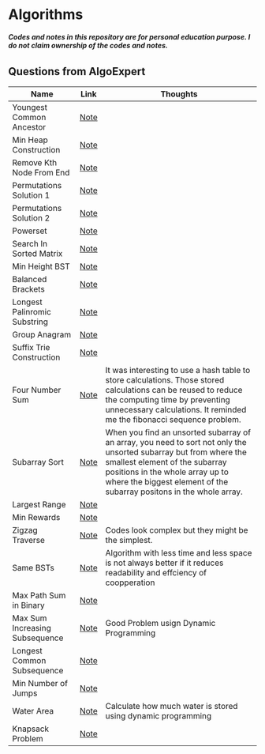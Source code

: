 # Algorithms
###### ***Codes and notes in this repository are for personal education purpose. I do not claim ownership of the codes and notes.***
## Questions from AlgoExpert 
Name                           | Link | Thoughts 
-------------------------------|------|----------
 Youngest Common Ancestor      |[Note](https://github.com/jinmountain/Algorithms/blob/master/algoExpert/youngestCommonAncestor.py)| 
 Min Heap Construction         |[Note](https://github.com/jinmountain/Algorithms/blob/master/algoExpert/minHeapConstruction.py)|
 Remove Kth Node From End      |[Note](https://github.com/jinmountain/Algorithms/blob/master/algoExpert/removeKthNodeFromEnd.py)|
 Permutations Solution 1       |[Note](https://github.com/jinmountain/Algorithms/blob/master/algoExpert/permutations_sol1.py)|
 Permutations Solution 2       |[Note](https://github.com/jinmountain/Algorithms/blob/master/algoExpert/permutations_sol2.py)|
 Powerset                      |[Note](https://github.com/jinmountain/Algorithms/blob/master/algoExpert/powerset.py)|
 Search In Sorted Matrix       |[Note](https://github.com/jinmountain/Algorithms/blob/master/algoExpert/searchInSortedMatrix.py)|
 Min Height BST                |[Note](https://github.com/jinmountain/Algorithms/blob/master/algoExpert/minHeightBst.py)|
 Balanced Brackets             |[Note](https://github.com/jinmountain/Algorithms/blob/master/algoExpert/balancedBrackets.py)|
 Longest Palinromic Substring  |[Note](https://github.com/jinmountain/Algorithms/blob/master/algoExpert/longestPalindromicSubstring.py)|
 Group Anagram                 |[Note](https://github.com/jinmountain/Algorithms/blob/master/algoExpert/groupAnagram.py)|
 Suffix Trie Construction      |[Note](https://github.com/jinmountain/Algorithms/blob/master/algoExpert/suffixTrieConstruction.py)|
 Four Number Sum               |[Note](https://github.com/jinmountain/Algorithms/blob/master/algoExpert/fourNumberSum.py)|It was interesting to use a hash table to store calculations. Those stored calculations can be reused to reduce the computing time by preventing unnecessary calculations. It reminded me the fibonacci sequence problem.
 Subarray Sort                 |[Note](https://github.com/jinmountain/Algorithms/blob/master/algoExpert/subarraySort.py)|When you find an unsorted subarray of an array, you need to sort not only the unsorted subarray but from where the smallest element of the subarray positions in the whole array up to where the biggest element of the subarray positons in the whole array.
 Largest Range                 |[Note](https://github.com/jinmountain/Algorithms/blob/master/algoExpert/largestRange.py)|
 Min Rewards                   |[Note](https://github.com/jinmountain/Algorithms/blob/master/algoExpert/minRewards.py)|
 Zigzag Traverse               |[Note](https://github.com/jinmountain/Algorithms/blob/master/algoExpert/zigzagTraverse.py)|Codes look complex but they might be the simplest.
 Same BSTs                     |[Note](https://github.com/jinmountain/Algorithms/blob/master/algoExpert/sameBsts.py)|Algorithm with less time and less space is not always better if it reduces readability and effciency of coopperation
 Max Path Sum in Binary        |[Note](https://github.com/jinmountain/Algorithms/blob/master/algoExpert/maxpathSumInBinary.py)|
 Max Sum Increasing Subsequence|[Note](https://github.com/jinmountain/Algorithms/blob/master/algoExpert/maxSumIncreasingSubsequence.py)| Good Problem usign Dynamic Programming
 Longest Common Subsequence    |[Note](https://github.com/jinmountain/Algorithms/blob/master/algoExpert/longestCommonSubsequence.py)| 
 Min Number of Jumps           |[Note](https://github.com/jinmountain/Algorithms/blob/master/algoExpert/minNumberOfJumps.py)|
 Water Area                    |[Note](https://github.com/jinmountain/Algorithms/blob/master/algoExpert/waterArea.py)|Calculate how much water is stored using dynamic programming
 Knapsack Problem              |[Note](https://github.com/jinmountain/Algorithms/blob/master/algoExpert/knapsackProblem.py)|